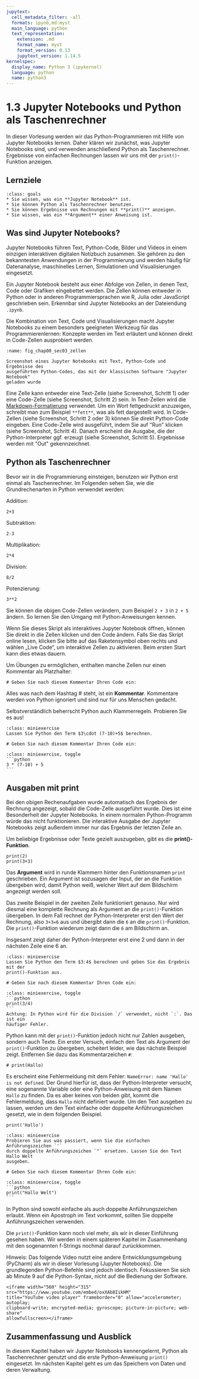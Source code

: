 ```yaml
---
jupytext:
  cell_metadata_filter: -all
  formats: ipynb,md:myst
  main_language: python
  text_representation:
    extension: .md
    format_name: myst
    format_version: 0.13
    jupytext_version: 1.14.5
kernelspec:
  display_name: Python 3 (ipykernel)
  language: python
  name: python3
---
```


# 1.3 Jupyter Notebooks und Python als Taschenrechner

In dieser Vorlesung werden wir das Python-Programmieren mit Hilfe von Jupyter
Notebooks lernen. Daher klären wir zunächst, was Jupyter Notebooks sind, und
verwenden anschließend Python als Taschenrechner. Ergebnisse von einfachen
Rechnungen lassen wir uns mit der `print()`-Funktion anzeigen.

## Lernziele

```{admonition} Lernziele
:class: goals
* Sie wissen, was ein **Jupyter Notebook** ist.
* Sie können Python als Taschenrechner benutzen.
* Sie können Ergebnisse von Rechnungen mit **print()** anzeigen.
* Sie wissen, was ein **Argument** einer Anweisung ist.
```

## Was sind Jupyter Notebooks?

Jupyter Notebooks führen Text, Python-Code, Bilder und Videos in einem einzigen
interaktiven digitalen Notizbuch zusammen. Sie gehören zu den bekanntesten
Anwendungen in der Programmierung und werden häufig für Datenanalyse,
maschinelles Lernen, Simulationen und Visualisierungen eingesetzt.

Ein Jupyter Notebook besteht aus einer Abfolge von Zellen, in denen Text,
Code oder Grafiken eingebettet werden. Die Zellen können entweder in Python oder
in anderen Programmiersprachen wie R, Julia oder JavaScript geschrieben sein.
Erkennbar sind Jupyter Notebooks an der Dateiendung `.ipynb`.

Die Kombination von Text, Code und Visualisierungen macht Jupyter Notebooks zu
einem besonders geeigneten Werkzeug für das Programmierenlernen: Konzepte
werden im Text erläutert und können direkt in Code-Zellen ausprobiert werden.

```{figure} pics/fig_chap00_sec03_zellen.png
:name: fig_chap00_sec03_zellen

Screenshot eines Jupyter Notebooks mit Text, Python-Code und Ergebnisse des
ausgeführten Python-Codes, das mit der klassischen Software "Jupyter Notebook"
geladen wurde
```

Eine Zelle kann entweder eine Text-Zelle (siehe Screenshot, Schritt 1) oder eine
Code-Zelle (siehe Screenshot, Schritt 2) sein. In Text-Zellen wird die
[Markdown-Formatierung](https://jupyter-notebook.readthedocs.io/en/stable/examples/Notebook/Working%20With%20Markdown%20Cells.html)
verwendet. Um ein Wort fettgedruckt anzuzeigen, schreibt man zum Beispiel
`**fett**`, was als fett dargestellt wird. In Code-Zellen (siehe Screenshot,
Schritt 2 oder 3) können Sie direkt Python-Code eingeben. Eine Code-Zelle wird
ausgeführt, indem Sie auf "Run" klicken (siehe Screenshot, Schritt 4). Danach
erscheint die Ausgabe, die der Python-Interpreter ggf. erzeugt (siehe
Screenshot, Schritt 5). Ergebnisse werden mit "Out" gekennzeichnet.

## Python als Taschenrechner

Bevor wir in die Programmierung einsteigen, benutzen wir Python erst einmal als
Taschenrechner. Im Folgenden sehen Sie, wie die Grundrechenarten in Python
verwendet werden:

Addition:

```{code-cell} ipython3
2+3
```

Subtraktion:

```{code-cell} ipython3
2-3
```

Multiplikation:

```{code-cell} ipython3
2*4
```

Division:

```{code-cell} ipython3
8/2
```

Potenzierung:

```{code-cell} ipython3
3**2
```

Sie können die obigen Code-Zellen verändern, zum Beispiel `2 + 3` in `2 + 5`
ändern. So lernen Sie den Umgang mit Python-Anweisungen kennen.

Wenn Sie dieses Skript als interaktives Jupyter Notebook öffnen, können Sie
direkt in die Zellen klicken und den Code ändern. Falls Sie das Skript online
lesen, klicken Sie bitte auf das Raketensymbol oben rechts und wählen „Live
Code“, um interaktive Zellen zu aktivieren. Beim ersten Start kann dies etwas
dauern.

Um Übungen zu ermöglichen, enthalten manche Zellen nur einen Kommentar als
Platzhalter:

```{code-cell} ipython3
# Geben Sie nach diesem Kommentar Ihren Code ein:
```

Alles was nach dem Hashtag # steht, ist ein **Kommentar**. Kommentare werden von
Python ignoriert und sind nur für uns Menschen gedacht.

Selbstverständlich beherrscht Python auch Klammerregeln. Probieren Sie es aus!

```{admonition} Mini-Übung
:class: miniexercise
Lassen Sie Python den Term $3\cdot (7-10)+5$ berechnen. 
```

```{code-cell} ipython3
# Geben Sie nach diesem Kommentar Ihren Code ein:
```

````{admonition} Lösung
:class: miniexercise, toggle
```python
3 * (7-10) + 5
```
````

## Ausgaben mit print

Bei den obigen Rechenaufgaben wurde automatisch das Ergebnis der Rechnung
angezeigt, sobald die Code-Zelle ausgeführt wurde. Dies ist eine Besonderheit
der Jupyter Notebooks. In einem normalen Python-Programm würde das nicht
funktionieren. Die interaktive Ausgabe der Jupyter Notebooks zeigt außerdem
immer nur das Ergebnis der letzten Zeile an.

Um beliebige Ergebnisse oder Texte gezielt auszugeben, gibt es die
**print()-Funktion**.

```{code-cell} ipython3
print(2)
print(3+3)
```

Das **Argument** wird in runde Klammern hinter den Funktionsnamen `print`
geschrieben. Ein Argument ist sozusagen der Input, der an die Funktion übergeben
wird, damit Python weiß, welcher Wert auf dem Bildschirm angezeigt werden soll.

Das zweite Beispiel in der zweiten Zeile funktioniert genauso. Nur wird diesmal
eine komplette Rechnung als Argument an die `print()`-Funktion übergeben. In dem
Fall rechnet der Python-Interpreter erst den Wert der Rechnung, also `3+3=6` aus
und übergibt dann die `6` an die `print()`-Funktion. Die `print()`-Funktion
wiederum zeigt dann die `6` am Bildschirm an.

Insgesamt zeigt daher der Python-Interpreter erst eine 2 und dann in der
nächsten Zeile eine 6 an.

```{admonition} Mini-Übung
:class: miniexercise
Lassen Sie Python den Term $3:4$ berechnen und geben Sie das Ergebnis mit der
print()-Funktion aus.
```

```{code-cell} ipython3
# Geben Sie nach diesem Kommentar Ihren Code ein:
```

````{admonition} Lösung
:class: miniexercise, toggle
```python
print(3/4)
```
Achtung: In Python wird für die Division `/` verwendet, nicht `:`. Das ist ein
häufiger Fehler.
````

Python kann mit der `print()`-Funktion jedoch nicht nur Zahlen ausgeben, sondern
auch Texte. Ein erster Versuch, einfach den Text als Argument der
`print()`-Funktion zu übergeben, scheitert leider, wie das nächste Beispiel zeigt.
Entfernen Sie dazu das Kommentarzeichen `#`:

```{code-cell} ipython3
# print(Hallo)
```

Es erscheint eine Fehlermeldung mit dem Fehler: `NameError: name 'Hallo' is not
defined`. Der Grund hierfür ist, dass der Python-Interpreter versucht, eine
sogenannte Variable oder eine Python-Anweisung mit dem Namen `Hallo` zu finden.
Da es aber keines von beiden gibt, kommt die Fehlermeldung, dass `Hallo` nicht
definiert wurde. Um den Text ausgeben zu lassen, werden um den Text einfache
oder doppelte Anführungszeichen gesetzt, wie in dem folgenden Beispiel.

```{code-cell} ipython3
print('Hallo')
```

```{admonition} Mini-Übung
:class: miniexercise
Probieren Sie aus was passiert, wenn Sie die einfachen Anführungszeichen `'`
durch doppelte Anführungszeichen `"` ersetzen. Lassen Sie den Text Hallo Welt
ausgeben.
```

```{code-cell} ipython3
# Geben Sie nach diesem Kommentar Ihren Code ein:
```

````{admonition} Lösung
:class: miniexercise, toggle
```python
print("Hallo Welt")
```
````

In Python sind sowohl einfache als auch doppelte Anführungszeichen erlaubt.
Wenn ein Apostroph im Text vorkommt, sollten Sie doppelte Anführungszeichen
verwenden.

Die `print()`-Funktion kann noch viel mehr, als wir in dieser Einführung
gesehen haben. Wir werden in einem späteren Kapitel im Zusammenhang mit den
sogenannten f-Strings nochmal darauf zurückkommen.

Hinweis: Das folgende Video nutzt eine andere Entwicklungsumgebung (PyCharm) als
wir in dieser Vorlesung (Jupyter Notebooks). Die grundlegenden Python-Befehle
sind jedoch identisch. Fokussieren Sie sich ab Minute 9 auf die Python-Syntax,
nicht auf die Bedienung der Software.

```{dropdown} Video "Dein erstes Python-Programm" von Programmieren Starten
<iframe width="560" height="315" src="https://www.youtube.com/embed/oxXAb8IikHM"
title="YouTube video player" frameborder="0" allow="accelerometer; autoplay;
clipboard-write; encrypted-media; gyroscope; picture-in-picture; web-share"
allowfullscreen></iframe>
```

## Zusammenfassung und Ausblick

In diesem Kapitel haben wir Jupyter Notebooks kennengelernt, Python als
Taschenrechner genutzt und die erste Python-Anweisung `print()` eingesetzt. Im
nächsten Kapitel geht es um das Speichern von Daten und deren Verwaltung.
